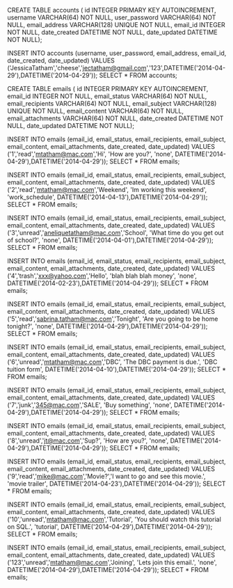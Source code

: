 CREATE TABLE accounts (
id INTEGER PRIMARY KEY AUTOINCREMENT,
username VARCHAR(64) NOT NULL,
user_password VARCHAR(64) NOT NULL,
email_address VARCHAR(128) UNIQUE NOT NULL,
email_id INTEGER NOT NULL,
date_created DATETIME NOT NULL,
date_updated DATETIME NOT NULL);

INSERT INTO accounts
(username, user_password, email_address, email_id, date_created, date_updated)
VALUES
('JessicaTatham','cheese','jectatham@gmail.com','123',DATETIME('2014-04-29'),DATETIME('2014-04-29'));
SELECT * FROM accounts;


CREATE TABLE emails (
id INTEGER PRIMARY KEY AUTOINCREMENT,
email_id INTEGER NOT NULL,
email_status VARCHAR(64) NOT NULL,
email_recipients VARCHAR(64) NOT NULL,
email_subject VARCHAR(128) UNIQUE NOT NULL,
email_content VARCHAR(64) NOT NULL,
email_attachments VARCHAR(64) NOT NULL,
date_created DATETIME NOT NULL,
date_updated DATETIME NOT NULL);

INSERT INTO emails
(email_id, email_status, email_recipients, email_subject, email_content, email_attachments, date_created, date_updated)
VALUES
('1','read','mtatham@mac.com','Hi', 'How are you?', 'none', DATETIME('2014-04-29'),DATETIME('2014-04-29'));
SELECT * FROM emails;

INSERT INTO emails
(email_id, email_status, email_recipients, email_subject, email_content, email_attachments, date_created, date_updated)
VALUES
('2','read','mtatham@mac.com','Weekend', 'Im working this weekend', 'work_schedule', DATETIME('2014-04-13'),DATETIME('2014-04-29'));
SELECT * FROM emails;

INSERT INTO emails
(email_id, email_status, email_recipients, email_subject, email_content, email_attachments, date_created, date_updated)
VALUES
('3','unread','aneliquetatham@mac.com','School', 'What time do you get out of school?', 'none', DATETIME('2014-04-01'),DATETIME('2014-04-29'));
SELECT * FROM emails;

INSERT INTO emails
(email_id, email_status, email_recipients, email_subject, email_content, email_attachments, date_created, date_updated)
VALUES
('4','trash','xxx@yahoo.com','Hello', 'blah blah blah money', 'none', DATETIME('2014-02-23'),DATETIME('2014-04-29'));
SELECT * FROM emails;

INSERT INTO emails
(email_id, email_status, email_recipients, email_subject, email_content, email_attachments, date_created, date_updated)
VALUES
('5','read','sabrina.tatham@mac.com','Tonight', 'Are you going to be home tonight?', 'none', DATETIME('2014-04-29'),DATETIME('2014-04-29'));
SELECT * FROM emails;

INSERT INTO emails
(email_id, email_status, email_recipients, email_subject, email_content, email_attachments, date_created, date_updated)
VALUES
('6','unread','mtatham@mac.com','DBC', 'The DBC payment is due.', 'DBC tuition form', DATETIME('2014-04-10'),DATETIME('2014-04-29'));
SELECT * FROM emails;

INSERT INTO emails
(email_id, email_status, email_recipients, email_subject, email_content, email_attachments, date_created, date_updated)
VALUES
('7','junk','345@mac.com','SALE', 'Buy something', 'none', DATETIME('2014-04-29'),DATETIME('2014-04-29'));
SELECT * FROM emails;

INSERT INTO emails
(email_id, email_status, email_recipients, email_subject, email_content, email_attachments, date_created, date_updated)
VALUES
('8','unread','jt@mac.com','Sup?', 'How are you?', 'none', DATETIME('2014-04-29'),DATETIME('2014-04-29'));
SELECT * FROM emails;

INSERT INTO emails
(email_id, email_status, email_recipients, email_subject, email_content, email_attachments, date_created, date_updated)
VALUES
('9','read','mike@mac.com','Movie?','I want to go and see this movie.', 'movie trailer', DATETIME('2014-04-23'),DATETIME('2014-04-29'));
SELECT * FROM emails;

INSERT INTO emails
(email_id, email_status, email_recipients, email_subject, email_content, email_attachments, date_created, date_updated)
VALUES
('10','unread','mtatham@mac.com','Tutorial', 'You should watch this tutorial on SQL.', 'tutorial', DATETIME('2014-04-29'),DATETIME('2014-04-29'));
SELECT * FROM emails;

INSERT INTO emails
(email_id, email_status, email_recipients, email_subject, email_content, email_attachments, date_created, date_updated)
VALUES
('123','unread','mtatham@mac.com','Joining', 'Lets join this email.', 'none', DATETIME('2014-04-29'),DATETIME('2014-04-29'));
SELECT * FROM emails;

